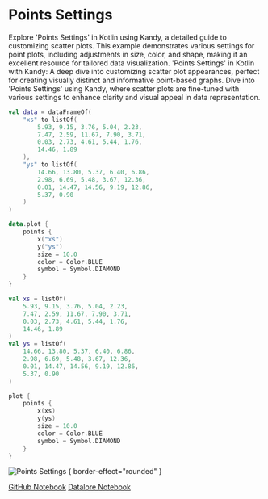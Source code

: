 # Points Settings

<web-summary>
Explore 'Points Settings' in Kotlin using Kandy, a detailed guide to customizing scatter plots.
This example demonstrates various settings for point plots, including adjustments in size, color, and shape, making it an excellent resource for tailored data visualization.
</web-summary>

<card-summary>
'Points Settings' in Kotlin with Kandy: A deep dive into customizing scatter plot appearances,
perfect for creating visually distinct and informative point-based graphs.
</card-summary>

<link-summary>
Dive into 'Points Settings' using Kandy,
where scatter plots are fine-tuned with various settings to enhance clarity and visual appeal in data representation.
</link-summary>


<!---IMPORT org.jetbrains.kotlinx.kandy.letsplot.samples.Points-->

<!---FUN points_settings-->
<tabs>
<tab title="Dataframe">

```kotlin
val data = dataFrameOf(
    "xs" to listOf(
        5.93, 9.15, 3.76, 5.04, 2.23,
        7.47, 2.59, 11.67, 7.90, 3.71,
        0.03, 2.73, 4.61, 5.44, 1.76,
        14.46, 1.89
    ),
    "ys" to listOf(
        14.66, 13.80, 5.37, 6.40, 6.86,
        2.98, 6.69, 5.48, 3.67, 12.36,
        0.01, 14.47, 14.56, 9.19, 12.86,
        5.37, 0.90
    )
)

data.plot {
    points {
        x("xs")
        y("ys")
        size = 10.0
        color = Color.BLUE
        symbol = Symbol.DIAMOND
    }
}
```

</tab>
<tab title="Collections">

```kotlin
val xs = listOf(
    5.93, 9.15, 3.76, 5.04, 2.23,
    7.47, 2.59, 11.67, 7.90, 3.71,
    0.03, 2.73, 4.61, 5.44, 1.76,
    14.46, 1.89
)
val ys = listOf(
    14.66, 13.80, 5.37, 6.40, 6.86,
    2.98, 6.69, 5.48, 3.67, 12.36,
    0.01, 14.47, 14.56, 9.19, 12.86,
    5.37, 0.90
)

plot {
    points {
        x(xs)
        y(ys)
        size = 10.0
        color = Color.BLUE
        symbol = Symbol.DIAMOND
    }
}
```

</tab></tabs>
<!---END-->

![Points Settings](points_settings.png) { border-effect="rounded" }

[//]: # (TODO)
<seealso style="cards">
       <category ref="example-ktnb">
           <a href="https://github.com/Kotlin/kandy/blob/main/examples/notebooks/lets-plot/samples/points/points_settings.ipynb" summary="View the notebook on our GitHub repository">GitHub Notebook</a>
           <a href="https://datalore.jetbrains.com/report/static/KQKedA4jDrKu63O53gEN0z/NFGYJFW8oMlsu5aROAxRGq" summary="Experiment with this example on Datalore">Datalore Notebook</a>
       </category>
</seealso>
